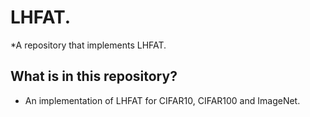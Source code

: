 # LHFAT.
*A repository that implements LHFAT.

## What is in this repository? 
+ An implementation of LHFAT for CIFAR10, CIFAR100 and ImageNet.